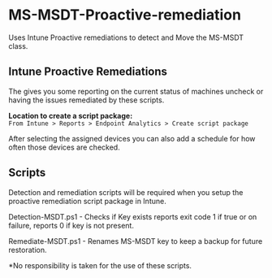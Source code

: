 MS-MSDT-Proactive-remediation
=======
Uses Intune Proactive remediations to detect and Move the MS-MSDT class.

Intune Proactive Remediations
-------
The gives you some reporting on the current status of machines uncheck or having the issues remediated by these scripts.<br>

**Location to create a script package:** <br>
```From Intune > Reports > Endpoint Analytics > Create script package```<br>

After selecting the assigned devices you can also add a schedule for how often those devices are checked.<br>

Scripts
-------
Detection and remediation scripts will be required when you setup the proactive remediation script package in Intune.

Detection-MSDT.ps1 - Checks if Key exists reports exit code 1 if true or on failure, reports 0 if key is not present.

Remediate-MSDT.ps1 - Renames MS-MSDT key to keep a backup for future restoration.

*No responsibility is taken for the use of these scripts.
